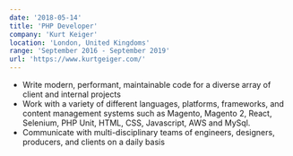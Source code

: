 ```yaml
---
date: '2018-05-14'
title: 'PHP Developer'
company: 'Kurt Keiger'
location: 'London, United Kingdoms'
range: 'September 2016 - September 2019'
url: 'https://www.kurtgeiger.com/'
---
```


- Write modern, performant, maintainable code for a diverse array of client and internal projects
- Work with a variety of different languages, platforms, frameworks, and content management systems such as Magento, Magento 2, React, Selenium, PHP Unit, HTML, CSS, Javascript, AWS and MySql.
- Communicate with multi-disciplinary teams of engineers, designers, producers, and clients on a daily basis
